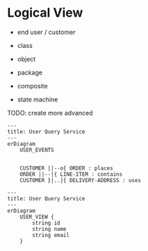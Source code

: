 # Logical View

* end user / customer



* class
* object
* package
* composite
* state machine



TODO: create more advanced



```mermaid
---
title: User Query Service
---
erDiagram
    USER_EVENTS
    
    
    CUSTOMER ||--o{ ORDER : places
    ORDER ||--|{ LINE-ITEM : contains
    CUSTOMER }|..|{ DELIVERY-ADDRESS : uses
```



```mermaid
---
title: User Query Service
---
erDiagram
    USER_VIEW {
        string id
        string name
        string email
    }
```

